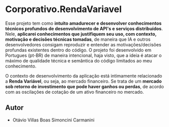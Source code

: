 # Corporativo.RendaVariavel

Esse projeto tem como **intuito amadurecer e desenvolver conhecimentos técnicos profundos de desenvolvimento de API's e serviços distribuídos**. Nele, **aplicarei conhecimentos que justifiquem seu uso, com contexto, motivação e decisões técnicas tomadas**, de maneira que IA e outros desenvolvedores consigam reproduzir e entender as motivações/decisões profundas existentes dentro do código. O projeto foi desenvolvido em Portugues (pt-BR) de maneira intencional, haja visto, que a ideia é atacar o máximo de qualidade técnica e semântica do código limitados ao meu conhecimento.

O contexto de desenvolvimento da aplicação está intimamente relacionado a **Renda Variável**, ou seja, ao mercado financeiro. Se trata de um **mercado sob retorno de investimento que pode haver ganhos ou perdas**, de acordo com as oscilações de cotação de um ativo financeiro no mercado.

## Autor

- Otávio Villas Boas Simoncini Carmanini